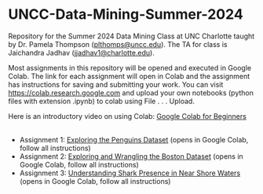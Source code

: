 # UNCC-Data-Mining-Summer-2024
Repository for the Summer 2024 Data Mining Class at UNC Charlotte taught by Dr. Pamela Thompson (plthomps@uncc.edu). The TA for class is Jaichandra Jadhav (jjadhav1@charlotte.edu).

Most assignments in this repository will be opened and executed in Google Colab. The link for each assignment will open in Colab and the assignment has instructions for saving and submitting your work. You can visit https://colab.research.google.com and upload your own notebooks (python files with extension .ipynb) to colab using File . . . Upload.<br>

Here is an introductory video on using Colab: <a href="https://www.youtube.com/watch?v=RLYoEyIHL6A">Google Colab for Beginners</a><br><br>
<ul>
  <li>Assignment 1: <a href="https://githubtocolab.com/plthomps/UNCC-Data-Mining-Summer-2024/blob/main/Exploring_Penguins.ipynb">Exploring the Penguins Dataset</a> (opens in Google Colab, follow all instructions)</li>
    <li>Assignment 2: <a href="https://githubtocolab.com/plthomps/UNCC-Data-Mining-Summer-2024/blob/main/Lab_Exercise_2.ipynb">Exploring and Wrangling the Boston Dataset</a> (opens in Google Colab, follow all instructions)</li>
      <li>Assignment 3: <a href="https://githubtocolab.com/plthomps/UNCC-Data-Mining-Summer-2024/blob/main/Detecting_Shark_Presence.ipynb">Understanding Shark Presence in Near Shore Waters</a> (opens in Google Colab, follow all instructions)</li>
</ul>
